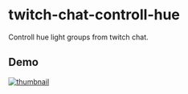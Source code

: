 # twitch-chat-controll-hue

Controll hue light groups from twitch chat.

## Demo

[![thumbnail](https://clips-media-assets2.twitch.tv/AT-cm%7C6KZFa9fR0-hScoGUbUsgPQ-social-preview.jpg)](https://clips.twitch.tv/ClumsyGrotesqueOctopusKippa-19HT6FJygZRtSyA9)
